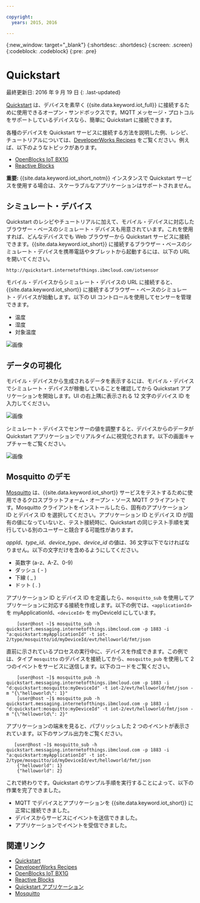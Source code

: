 ```yaml
---

copyright:
  years: 2015, 2016

---
```


{:new_window: target="_blank"}
{:shortdesc: .shortdesc}
{:screen: .screen}
{:codeblock: .codeblock}
{:pre: .pre}

# Quickstart

最終更新日: 2016 年 9 月 19 日
{: .last-updated}


[Quickstart](https://quickstart.internetofthings.ibmcloud.com/#/) は、デバイスを素早く {{site.data.keyword.iot_full}} に接続するために使用できるオープン・サンドボックスです。MQTT メッセージ・プロトコルをサポートしているデバイスなら、簡単に Quickstart に接続できます。

各種のデバイスを Quickstart サービスに接続する方法を説明した例、レシピ、チュートリアルについては、[DeveloperWorks Recipes](https://developer.ibm.com/recipes/) をご覧ください。例えば、以下のようなトピックがあります。

- [OpenBlocks IoT BX1G](https://developer.ibm.com/recipes/tutorials/openblocks-iot-bx1g-for-iot-foundation-quickstart/)
- [Reactive Blocks](https://developer.ibm.com/recipes/tutorials/reactive-blocks-and-java-to-iot-foundation-part-1-quickstart/)


**重要:** {{site.data.keyword.iot_short_notm}} インスタンスで Quickstart サービスを使用する場合は、スケーラブルなアプリケーションはサポートされません。

## シミュレート・デバイス

Quickstart のレシピやチュートリアルに加えて、モバイル・デバイスに対応したブラウザー・ベースのシミュレート・デバイスも用意されています。これを使用すれば、どんなデバイスでも Web ブラウザーから Quickstart サービスに接続できます。{{site.data.keyword.iot_short}} に接続するブラウザー・ベースのシミュレート・デバイスを携帯電話やタブレットから起動するには、以下の URL を開いてください。

```
http://quickstart.internetofthings.ibmcloud.com/iotsensor
```

モバイル・デバイスからシミュレート・デバイスの URL に接続すると、{{site.data.keyword.iot_short}} に接続するブラウザー・ベースのシミュレート・デバイスが始動します。以下の UI コントロールを使用してセンサーを管理できます。

- 温度
- 湿度
- 対象温度


![画像](iotsensor.png)

## データの可視化

モバイル・デバイスから生成されるデータを表示するには、モバイル・デバイスでシミュレート・デバイスが稼働していることを確認してから Quickstart アプリケーションを開始します。UI の右上隅に表示される 12 文字のデバイス ID を入力してください。

![画像](quickstart.png)

シミュレート・デバイスでセンサーの値を調整すると、デバイスからのデータが Quickstart アプリケーションでリアルタイムに視覚化されます。以下の画面キャプチャーをご覧ください。

![画像](iotsensor_data.png)


## Mosquitto のデモ

[Mosquitto](http://mosquitto.org/) は、{{site.data.keyword.iot_short}} サービスをテストするために使用できるクロスプラットフォーム・オープン・ソース MQTT クライアントです。Mosquitto クライアントをインストールしたら、固有のアプリケーション ID とデバイス ID を選択してください。アプリケーション ID とデバイス ID が固有の値になっていないと、テスト接続時に、Quickstart の同じテスト手順を実行している別のユーザーと競合する可能性があります。

*appId*、*type_id*、*device_type*、*device_id* の値は、36 文字以下でなければなりません。以下の文字だけを含めるようにしてください。
- 英数字 (a-z、A-Z、0-9)
- ダッシュ ( - )
- 下線 ( _ )
- ドット ( . )

アプリケーション ID とデバイス ID を定義したら、`mosquitto_sub` を使用してアプリケーションに対応する接続を作成します。以下の例では、`<applicationId>` を myApplicationId、`<deviceId>` を myDeviceId にしています。
```
    [user@host ~]$ mosquitto_sub -h quickstart.messaging.internetofthings.ibmcloud.com -p 1883 -i "a:quickstart:myApplicationId" -t iot-2/type/mosquitto/id/myDeviceId/evt/helloworld/fmt/json

```

直前に示されているプロセスの実行中に、デバイスを作成できます。この例では、タイプ `mosquitto` のデバイスを接続してから、`mosquitto_pub` を使用して 2 つのイベントをサービスに送信します。以下のコードをご覧ください。

```
    [user@host ~]$ mosquitto_pub -h quickstart.messaging.internetofthings.ibmcloud.com -p 1883 -i "d:quickstart:mosquitto:myDeviceId" -t iot-2/evt/helloworld/fmt/json -m "{\"helloworld\": 1}"
    [user@host ~]$ mosquitto_pub -h quickstart.messaging.internetofthings.ibmcloud.com -p 1883 -i "d:quickstart:mosquitto:myDeviceId" -t iot-2/evt/helloworld/fmt/json -m "{\"helloworld\": 2}"
```
アプリケーションの端末を見ると、パブリッシュした 2 つのイベントが表示されています。以下のサンプル出力をご覧ください。

```
   [user@host ~]$ mosquitto_sub -h quickstart.messaging.internetofthings.ibmcloud.com -p 1883 -i "a:quickstart:myApplicationId" -t iot-2/type/mosquitto/id/myDeviceId/evt/helloworld/fmt/json
    {"helloworld": 1}
    {"helloworld": 2}
```

これで終わりです。Quickstart のサンプル手順を実行することによって、以下の作業を完了できました。
- MQTT でデバイスとアプリケーションを {{site.data.keyword.iot_short}} に正常に接続できました。
- デバイスからサービスにイベントを送信できました。
- アプリケーションでイベントを受信できました。


## 関連リンク

- [Quickstart](https://quickstart.internetofthings.ibmcloud.com)
- [DeveloperWorks Recipes](https://developer.ibm.com/recipes)
- [OpenBlocks IoT BX1G](https://developer.ibm.com/recipes/tutorials/openblocks-iot-bx1g-for-iot-foundation-quickstart/)
- [Reactive Blocks](https://developer.ibm.com/recipes/tutorials/reactive-blocks-and-java-to-iot-foundation-part-1-quickstart/)
- [Quickstart アプリケーション](http://quickstart.internetofthings.ibmcloud.com)
- [Mosquitto](http://mosquitto.org/)
